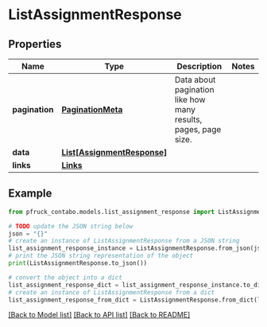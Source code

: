 # ListAssignmentResponse


## Properties

Name | Type | Description | Notes
------------ | ------------- | ------------- | -------------
**pagination** | [**PaginationMeta**](PaginationMeta.md) | Data about pagination like how many results, pages, page size. | 
**data** | [**List[AssignmentResponse]**](AssignmentResponse.md) |  | 
**links** | [**Links**](Links.md) |  | 

## Example

```python
from pfruck_contabo.models.list_assignment_response import ListAssignmentResponse

# TODO update the JSON string below
json = "{}"
# create an instance of ListAssignmentResponse from a JSON string
list_assignment_response_instance = ListAssignmentResponse.from_json(json)
# print the JSON string representation of the object
print(ListAssignmentResponse.to_json())

# convert the object into a dict
list_assignment_response_dict = list_assignment_response_instance.to_dict()
# create an instance of ListAssignmentResponse from a dict
list_assignment_response_from_dict = ListAssignmentResponse.from_dict(list_assignment_response_dict)
```
[[Back to Model list]](../README.md#documentation-for-models) [[Back to API list]](../README.md#documentation-for-api-endpoints) [[Back to README]](../README.md)


